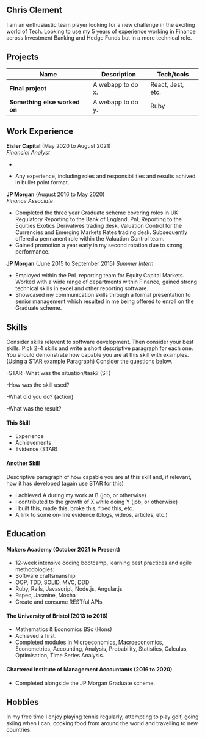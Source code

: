 ## Chris Clement

I am an enthusiastic team player looking for a new challenge in the exciting world of Tech. Looking to use my 5 years of experience working in Finance across Investment Banking and Hedge Funds but in a more technical role.  

## Projects

| Name                         | Description       | Tech/tools        |
| ---------------------------- | ----------------- | ----------------- |
| **Final project**            | A webapp to do x. | React, Jest, etc. |
| **Something else worked on** | A webapp to do y. | Ruby              |

## Work Experience

**Eisler Capital** (May 2020 to August 2021)  
_Financial Analyst_

- 

- Any experience, including roles and responsibilities and results achived in bullet point format.

**JP Morgan** (August 2016 to May 2020)  
_Finance Associate_

- Completed the three year Graduate scheme covering roles in UK Regulatory Reporting to the Bank of England, PnL Reporting to the Equities Exotics Derivatives trading desk, Valuation Control for the Currencies and Emerging Markets Rates trading desk. Subsequently offered a permanent role within the Valuation Control team.
- Gained promotion a year early in my second rotation due to strong performance.

**JP Morgan** (June 2015 to September 2015)
_Summer Intern_

- Employed within the PnL reporting team for Equity Capital Markets.  Worked with a wide range of departments within Finance, gained strong technical skills in excel and other reporting software. 
- Showcased my communication skills through a formal presentation to senior management which resulted in me being offered to enroll on the Graduate scheme.

## Skills

Consider skills relevent to software development. Then consider your best skills. Pick 2-4 skills and write a short descriptive paragraph for each one. You should demonstrate how capable you are at this skill with examples.
(Using a STAR example Paragraph) Consider the questions below.

-STAR
-What was the situation/task? (ST)

-How was the skill used?

-What did you do? (action)

-What was the result?


#### This Skill

- Experience
- Achievements
- Evidence (STAR)

#### Another Skill

Descriptive paragraph of how capable you are at this skill and, if relevant, how it has developed (again use STAR for this)

- I achieved A during my work at B (job, or otherwise)
- I contributed to the growth of X while doing Y (job, or otherwise)
- I built this, made this, broke this, fixed this, etc.
- A link to some on-line evidence (blogs, videos, articles, etc.)

## Education

#### Makers Academy (October 2021 to Present)
- 12-week intensive coding bootcamp, learning best practices and agile methodologies:
- Software craftsmanship
- OOP, TDD, SOLID, MVC, DDD
- Ruby, Rails, Javascript, Node.js, Angular.js
- Rspec, Jasmine, Mocha
- Create and consume RESTful APIs

#### The University of Bristol (2013 to 2016)

- Mathematics & Economics BSc (Hons)
- Achieved a first.
- Completed modules in Microeconomics, Macroeconomics, Econometrics, Accounting, Analysis, Probability, Statistics, Calculus, Optimisation, Time Series Analysis.

#### Chartered Institute of Management Accountants (2016 to 2020)

- Completed alongside the JP Morgan Graduate scheme.  

## Hobbies

In my free time I enjoy playing tennis regularly, attempting to play golf, going skiing when I can, cooking food from around the world and travelling to new countries. 
